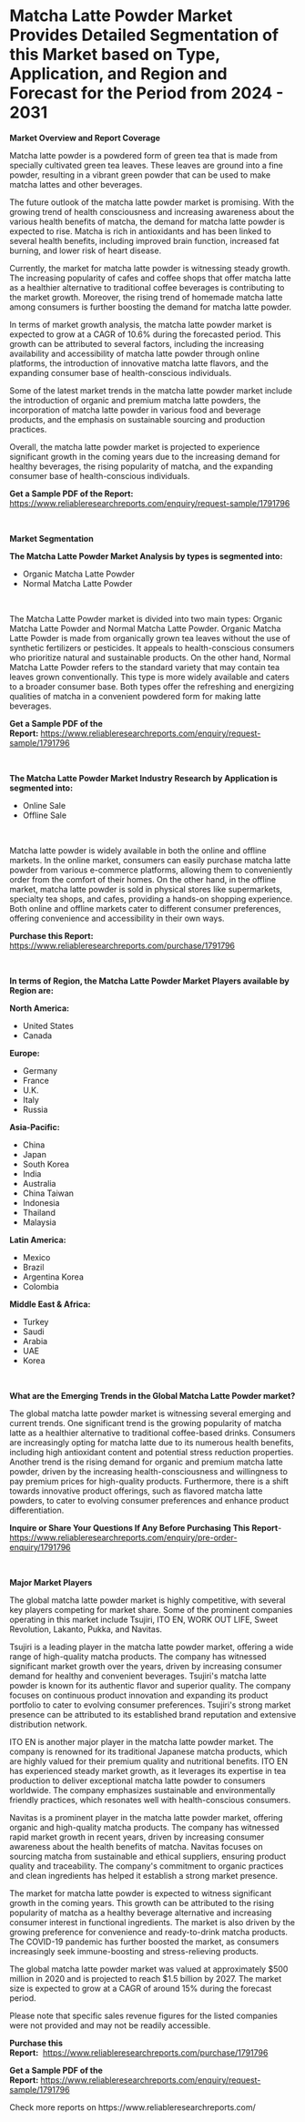 <p><h1>Matcha Latte Powder Market Provides Detailed Segmentation of this Market based on Type, Application, and Region and Forecast for the Period from 2024 - 2031</h1></p><p><strong>Market Overview and Report Coverage</strong></p>
<p><p>Matcha latte powder is a powdered form of green tea that is made from specially cultivated green tea leaves. These leaves are ground into a fine powder, resulting in a vibrant green powder that can be used to make matcha lattes and other beverages.</p><p>The future outlook of the matcha latte powder market is promising. With the growing trend of health consciousness and increasing awareness about the various health benefits of matcha, the demand for matcha latte powder is expected to rise. Matcha is rich in antioxidants and has been linked to several health benefits, including improved brain function, increased fat burning, and lower risk of heart disease.</p><p>Currently, the market for matcha latte powder is witnessing steady growth. The increasing popularity of cafes and coffee shops that offer matcha latte as a healthier alternative to traditional coffee beverages is contributing to the market growth. Moreover, the rising trend of homemade matcha latte among consumers is further boosting the demand for matcha latte powder.</p><p>In terms of market growth analysis, the matcha latte powder market is expected to grow at a CAGR of 10.6% during the forecasted period. This growth can be attributed to several factors, including the increasing availability and accessibility of matcha latte powder through online platforms, the introduction of innovative matcha latte flavors, and the expanding consumer base of health-conscious individuals.</p><p>Some of the latest market trends in the matcha latte powder market include the introduction of organic and premium matcha latte powders, the incorporation of matcha latte powder in various food and beverage products, and the emphasis on sustainable sourcing and production practices.</p><p>Overall, the matcha latte powder market is projected to experience significant growth in the coming years due to the increasing demand for healthy beverages, the rising popularity of matcha, and the expanding consumer base of health-conscious individuals.</p></p>
<p><strong>Get a Sample PDF of the Report:</strong> <a href="https://www.reliableresearchreports.com/enquiry/request-sample/1791796">https://www.reliableresearchreports.com/enquiry/request-sample/1791796</a></p>
<p>&nbsp;</p>
<p><strong>Market Segmentation</strong></p>
<p><strong>The Matcha Latte Powder Market Analysis by types is segmented into:</strong></p>
<p><ul><li>Organic Matcha Latte Powder</li><li>Normal Matcha Latte Powder</li></ul></p>
<p>&nbsp;</p>
<p><p>The Matcha Latte Powder market is divided into two main types: Organic Matcha Latte Powder and Normal Matcha Latte Powder. Organic Matcha Latte Powder is made from organically grown tea leaves without the use of synthetic fertilizers or pesticides. It appeals to health-conscious consumers who prioritize natural and sustainable products. On the other hand, Normal Matcha Latte Powder refers to the standard variety that may contain tea leaves grown conventionally. This type is more widely available and caters to a broader consumer base. Both types offer the refreshing and energizing qualities of matcha in a convenient powdered form for making latte beverages.</p></p>
<p><strong>Get a Sample PDF of the Report:</strong>&nbsp;<a href="https://www.reliableresearchreports.com/enquiry/request-sample/1791796">https://www.reliableresearchreports.com/enquiry/request-sample/1791796</a></p>
<p>&nbsp;</p>
<p><strong>The Matcha Latte Powder Market Industry Research by Application is segmented into:</strong></p>
<p><ul><li>Online Sale</li><li>Offline Sale</li></ul></p>
<p>&nbsp;</p>
<p><p>Matcha latte powder is widely available in both the online and offline markets. In the online market, consumers can easily purchase matcha latte powder from various e-commerce platforms, allowing them to conveniently order from the comfort of their homes. On the other hand, in the offline market, matcha latte powder is sold in physical stores like supermarkets, specialty tea shops, and cafes, providing a hands-on shopping experience. Both online and offline markets cater to different consumer preferences, offering convenience and accessibility in their own ways.</p></p>
<p><strong>Purchase this Report:</strong>&nbsp; <a href="https://www.reliableresearchreports.com/purchase/1791796">https://www.reliableresearchreports.com/purchase/1791796</a></p>
<p>&nbsp;</p>
<p><strong>In terms of Region, the Matcha Latte Powder Market Players available by Region are:</strong></p>
<p>
    <p> <strong> North America: </strong>
        <ul>
            <li>United States</li>
            <li>Canada</li>
        </ul>
        </p> 
    <p> <strong> Europe: </strong>
        <ul>
            <li>Germany</li>
            <li>France</li>
            <li>U.K.</li>
            <li>Italy</li>
            <li>Russia</li>
        </ul>
        </p> 
    <p> <strong> Asia-Pacific: </strong>
        <ul>
            <li>China</li>
            <li>Japan</li>
            <li>South Korea</li>
            <li>India</li>
            <li>Australia</li>
            <li>China Taiwan</li>
            <li>Indonesia</li>
            <li>Thailand</li>
            <li>Malaysia</li>
        </ul>
        </p> 
    <p> <strong> Latin America: </strong>
        <ul>
            <li>Mexico</li>
            <li>Brazil</li>
            <li>Argentina Korea</li>
            <li>Colombia</li>
        </ul>
        </p> 
    <p> <strong> Middle East & Africa: </strong>
        <ul>
            <li>Turkey</li>
            <li>Saudi</li>
            <li>Arabia</li>
            <li>UAE</li>
            <li>Korea</li>
        </ul>
    </p>
    </p>
<p>&nbsp;</p>
<p><strong>What are the Emerging Trends in the Global Matcha Latte Powder market?</strong></p>
<p><p>The global matcha latte powder market is witnessing several emerging and current trends. One significant trend is the growing popularity of matcha latte as a healthier alternative to traditional coffee-based drinks. Consumers are increasingly opting for matcha latte due to its numerous health benefits, including high antioxidant content and potential stress reduction properties. Another trend is the rising demand for organic and premium matcha latte powder, driven by the increasing health-consciousness and willingness to pay premium prices for high-quality products. Furthermore, there is a shift towards innovative product offerings, such as flavored matcha latte powders, to cater to evolving consumer preferences and enhance product differentiation.</p></p>
<p><strong>Inquire or Share Your Questions If Any Before Purchasing This Report</strong>- <a href="https://www.reliableresearchreports.com/enquiry/pre-order-enquiry/1791796">https://www.reliableresearchreports.com/enquiry/pre-order-enquiry/1791796</a></p>
<p>&nbsp;</p>
<p><strong>Major Market Players</strong></p>
<p><p>The global matcha latte powder market is highly competitive, with several key players competing for market share. Some of the prominent companies operating in this market include Tsujiri, ITO EN, WORK OUT LIFE, Sweet Revolution, Lakanto, Pukka, and Navitas.</p><p>Tsujiri is a leading player in the matcha latte powder market, offering a wide range of high-quality matcha products. The company has witnessed significant market growth over the years, driven by increasing consumer demand for healthy and convenient beverages. Tsujiri's matcha latte powder is known for its authentic flavor and superior quality. The company focuses on continuous product innovation and expanding its product portfolio to cater to evolving consumer preferences. Tsujiri's strong market presence can be attributed to its established brand reputation and extensive distribution network.</p><p>ITO EN is another major player in the matcha latte powder market. The company is renowned for its traditional Japanese matcha products, which are highly valued for their premium quality and nutritional benefits. ITO EN has experienced steady market growth, as it leverages its expertise in tea production to deliver exceptional matcha latte powder to consumers worldwide. The company emphasizes sustainable and environmentally friendly practices, which resonates well with health-conscious consumers.</p><p>Navitas is a prominent player in the matcha latte powder market, offering organic and high-quality matcha products. The company has witnessed rapid market growth in recent years, driven by increasing consumer awareness about the health benefits of matcha. Navitas focuses on sourcing matcha from sustainable and ethical suppliers, ensuring product quality and traceability. The company's commitment to organic practices and clean ingredients has helped it establish a strong market presence.</p><p>The market for matcha latte powder is expected to witness significant growth in the coming years. This growth can be attributed to the rising popularity of matcha as a healthy beverage alternative and increasing consumer interest in functional ingredients. The market is also driven by the growing preference for convenience and ready-to-drink matcha products. The COVID-19 pandemic has further boosted the market, as consumers increasingly seek immune-boosting and stress-relieving products.</p><p>The global matcha latte powder market was valued at approximately $500 million in 2020 and is projected to reach $1.5 billion by 2027. The market size is expected to grow at a CAGR of around 15% during the forecast period.</p><p>Please note that specific sales revenue figures for the listed companies were not provided and may not be readily accessible.</p></p>
<p><strong>Purchase this Report:</strong>&nbsp;&nbsp;<a href="https://www.reliableresearchreports.com/purchase/1791796">https://www.reliableresearchreports.com/purchase/1791796</a></p>
<p></p>
<p><strong>Get a Sample PDF of the Report:</strong>&nbsp;<a href="https://www.reliableresearchreports.com/enquiry/request-sample/1791796">https://www.reliableresearchreports.com/enquiry/request-sample/1791796</a></p>
<p>Check more reports on https://www.reliableresearchreports.com/</p>